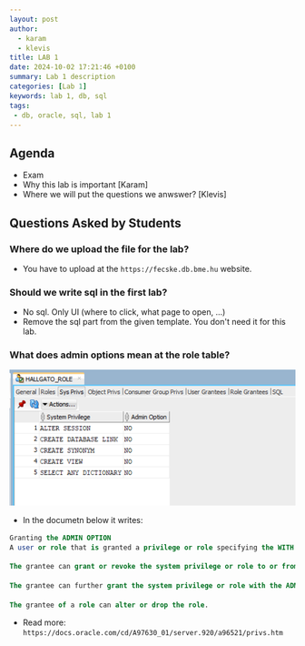 ```yaml
---
layout: post
author: 
  - karam
  - klevis
title: LAB 1
date: 2024-10-02 17:21:46 +0100
summary: Lab 1 description
categories: [Lab 1]
keywords: lab 1, db, sql
tags:
 - db, oracle, sql, lab 1
---
```


## Agenda
- Exam
- Why this lab is important [Karam]
- Where we will put the questions we anwswer? [Klevis]

## Questions Asked by Students

### Where do we upload the file for the lab?
- You have to upload at the `https://fecske.db.bme.hu` website.
  
### Should we write sql in the first lab?
- No sql. Only UI (where to click, what page to open, ...)
- Remove the sql part from the given template. You don't need it for this lab.

### What does admin options mean at the role table?
![image](assets/img/lab1/admin_options.png)
- In the documetn below it writes:

``` sql
Granting the ADMIN OPTION
A user or role that is granted a privilege or role specifying the WITH ADMIN OPTION clause has several expanded capabilities:
 
The grantee can grant or revoke the system privilege or role to or from any user or other role in the database. Users cannot revoke a role from themselves.
 
The grantee can further grant the system privilege or role with the ADMIN OPTION.
 
The grantee of a role can alter or drop the role.
```

- Read more: `https://docs.oracle.com/cd/A97630_01/server.920/a96521/privs.htm`

